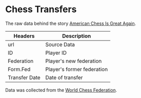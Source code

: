# Chess Transfers

The raw data behind the story [American Chess Is Great Again](https://fivethirtyeight.com/features/american-chess-is-great-again/).


Headers | Description
--------|-------------
url | Source Data
ID | Player ID
Federation | Player's new federation
Form.Fed | Player's former federation
Transfer Date | Date of transfer

Data was collected from the [World Chess Federation](https://ratings.fide.com/fedchange.phtml).
